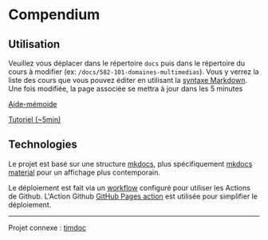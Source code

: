# Compendium

## Utilisation

Veuillez vous déplacer dans le répertoire `docs` puis dans le répertoire du cours à modifier (ex: `/docs/582-101-domaines-multimedias`). Vous y verrez la liste des cours que vous pouvez éditer en utilisant la [syntaxe Markdown](https://tim-montmorency.com/compendium/aide-memoire). Une fois modifiée, la page associée se mettra à jour dans les 5 minutes 

[Aide-mémoide](https://tim-montmorency.com/compendium/aide-memoire)

[Tutoriel (~5min)](http://www.youtube.com/watch?v=_UaFiCyzAQY)

## Technologies

Le projet est basé sur une structure [mkdocs](https://www.mkdocs.org/), plus spécifiquement [mkdocs material](https://squidfunk.github.io/mkdocs-material/reference/) pour un affichage plus contemporain.

Le déploiement est fait via un [workflow](https://github.com/tim-montmorency/compendium/blob/main/.github/workflows/main.yml) configuré pour utiliser les Actions de Github. L'Action Github [GitHub Pages action](https://github.com/marketplace/actions/github-pages-action) est utilisée pour simplifier le déploiement.

---

Projet connexe : [timdoc](https://github.com/tim-montmorency/timdoc)
